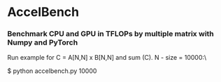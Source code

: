# AccelBench
### Benchmark CPU and GPU in TFLOPs by multiple matrix with Numpy and PyTorch



Run example for C = A[N,N] x B[N,N] and sum (C). N - size = 10000:\

$ python accelbench.py 10000


